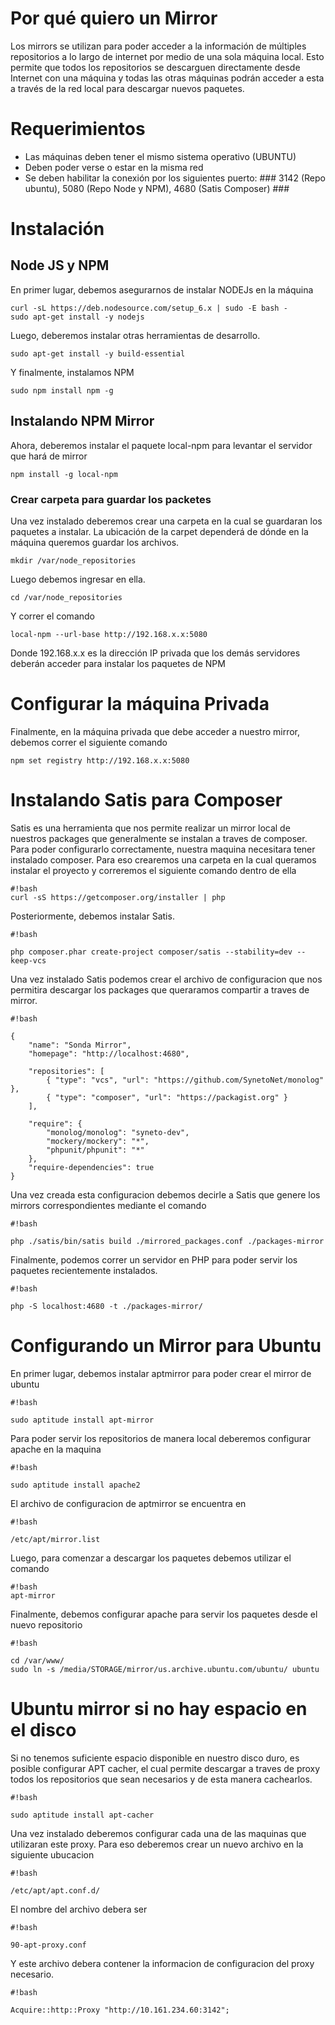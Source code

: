 # Por qué quiero un Mirror #

Los mirrors se utilizan para poder acceder a la información de múltiples repositorios a lo largo de internet por medio de una sola máquina local. Esto permite que todos los repositorios se descarguen directamente desde Internet con una máquina y todas las otras máquinas podrán acceder a esta a través de la red local para descargar nuevos paquetes.

# Requerimientos #
* Las máquinas deben tener el mismo sistema operativo (UBUNTU)
* Deben poder verse o estar en la misma red
* Se deben habilitar la conexión por los siguientes puerto: ### 3142 (Repo ubuntu), 5080 (Repo Node y NPM), 4680 (Satis Composer) ###

# Instalación #

## Node JS y NPM ##

En primer lugar, debemos asegurarnos de instalar NODEJs en la máquina 

```
curl -sL https://deb.nodesource.com/setup_6.x | sudo -E bash -
sudo apt-get install -y nodejs
```

Luego, deberemos instalar otras herramientas de desarrollo.

```
sudo apt-get install -y build-essential
```

Y finalmente, instalamos NPM

```
sudo npm install npm -g
``` 

## Instalando NPM Mirror ##

Ahora, deberemos instalar el paquete local-npm para levantar el servidor que hará de mirror

```
npm install -g local-npm
```

### Crear carpeta para guardar los packetes ###
Una vez instalado deberemos crear una carpeta en la cual se guardaran los paquetes a instalar. La ubicación de la carpet dependerá de dónde en la máquina queremos guardar los archivos.

```
mkdir /var/node_repositories
```

Luego debemos ingresar en ella.

```
cd /var/node_repositories
```

Y correr el comando

```
local-npm --url-base http://192.168.x.x:5080
```

Donde 192.168.x.x es la dirección IP privada que los demás servidores deberán acceder para instalar los paquetes de NPM

# Configurar la máquina Privada #

Finalmente, en la máquina privada que debe acceder a nuestro mirror, debemos correr el siguiente comando

```
npm set registry http://192.168.x.x:5080
``` 

# Instalando Satis para Composer #

Satis es una herramienta que nos permite realizar un mirror local de nuestros packages que generalmente se instalan a traves de composer. Para poder configurarlo correctamente, nuestra maquina necesitara tener instalado composer.
Para eso crearemos una carpeta en la cual queramos instalar el proyecto y correremos el siguiente comando dentro de ella

```
#!bash
curl -sS https://getcomposer.org/installer | php

```

Posteriormente, debemos instalar Satis.


```
#!bash

php composer.phar create-project composer/satis --stability=dev --keep-vcs 
```

Una vez instalado Satis podemos crear el archivo de configuracion que nos permitira descargar los packages que queraramos compartir a traves de mirror.


```
#!bash

{
    "name": "Sonda Mirror",
    "homepage": "http://localhost:4680",
 
    "repositories": [
        { "type": "vcs", "url": "https://github.com/SynetoNet/monolog" },
        { "type": "composer", "url": "https://packagist.org" }
    ],
 
    "require": {
        "monolog/monolog": "syneto-dev",
        "mockery/mockery": "*",
        "phpunit/phpunit": "*"
    },
    "require-dependencies": true
}
```

Una vez creada esta configuracion debemos decirle a Satis que genere los mirrors correspondientes mediante el comando


```
#!bash

php ./satis/bin/satis build ./mirrored_packages.conf ./packages-mirror

```

Finalmente, podemos correr un servidor en PHP para poder servir los paquetes recientemente instalados.


```
#!bash

php -S localhost:4680 -t ./packages-mirror/
```

# Configurando un Mirror para Ubuntu #

En primer lugar, debemos instalar aptmirror para poder crear el mirror de ubuntu


```
#!bash

sudo aptitude install apt-mirror
```

Para poder servir los repositorios de manera local deberemos configurar apache en la maquina


```
#!bash

sudo aptitude install apache2
```

El archivo de configuracion de aptmirror se encuentra en 

```
#!bash

/etc/apt/mirror.list
```

Luego, para comenzar a descargar los paquetes debemos utilizar el comando


```
#!bash
apt-mirror

```

Finalmente, debemos configurar apache para servir los paquetes desde el nuevo repositorio


```
#!bash

cd /var/www/
sudo ln -s /media/STORAGE/mirror/us.archive.ubuntu.com/ubuntu/ ubuntu
```

# Ubuntu mirror si no hay espacio en el disco #

Si no tenemos suficiente espacio disponible en nuestro disco duro, es posible configurar APT cacher, el cual permite descargar a traves de proxy todos los repositorios que sean necesarios y de esta manera cachearlos.


```
#!bash

sudo aptitude install apt-cacher
```

Una vez instalado deberemos configurar cada una de las maquinas que utilizaran este proxy. Para eso deberemos crear un nuevo archivo en la siguiente ubucacion


```
#!bash

/etc/apt/apt.conf.d/
```

El nombre del archivo debera ser 

```
#!bash

90-apt-proxy.conf 
```

Y este archivo debera contener la informacion de configuracion del proxy necesario.


```
#!bash

Acquire::http::Proxy "http://10.161.234.60:3142";
```